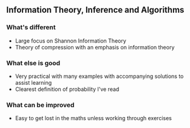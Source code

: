 ## Information Theory, Inference and Algorithms
### What's different
+ Large focus on Shannon Information Theory
+ Theory of compression with an emphasis on information theory
### What else is good
+ Very practical with many examples with accompanying solutions to assist learning
+ Clearest definition of probability I've read
### What can be improved
+ Easy to get lost in the maths unless working through exercises